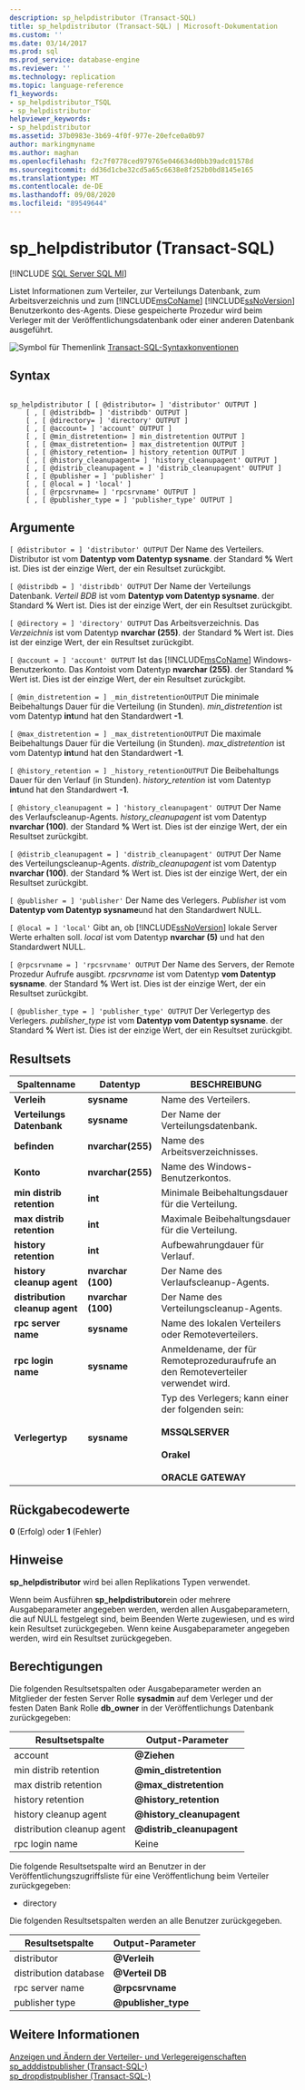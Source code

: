 ```yaml
---
description: sp_helpdistributor (Transact-SQL)
title: sp_helpdistributor (Transact-SQL) | Microsoft-Dokumentation
ms.custom: ''
ms.date: 03/14/2017
ms.prod: sql
ms.prod_service: database-engine
ms.reviewer: ''
ms.technology: replication
ms.topic: language-reference
f1_keywords:
- sp_helpdistributor_TSQL
- sp_helpdistributor
helpviewer_keywords:
- sp_helpdistributor
ms.assetid: 37b0983e-3b69-4f0f-977e-20efce0a0b97
author: markingmyname
ms.author: maghan
ms.openlocfilehash: f2c7f0778ced979765e046634d0bb39adc01578d
ms.sourcegitcommit: dd36d1cbe32cd5a65c6638e8f252b0bd8145e165
ms.translationtype: MT
ms.contentlocale: de-DE
ms.lasthandoff: 09/08/2020
ms.locfileid: "89549644"
---
```

# <a name="sp_helpdistributor-transact-sql"></a>sp_helpdistributor (Transact-SQL)
[!INCLUDE [SQL Server SQL MI](../../includes/applies-to-version/sql-asdbmi.md)]

  Listet Informationen zum Verteiler, zur Verteilungs Datenbank, zum Arbeitsverzeichnis und zum [!INCLUDE[msCoName](../../includes/msconame-md.md)] [!INCLUDE[ssNoVersion](../../includes/ssnoversion-md.md)] Benutzerkonto des-Agents. Diese gespeicherte Prozedur wird beim Verleger mit der Veröffentlichungsdatenbank oder einer anderen Datenbank ausgeführt.  
  
 ![Symbol für Themenlink](../../database-engine/configure-windows/media/topic-link.gif "Symbol für Themenlink") [Transact-SQL-Syntaxkonventionen](../../t-sql/language-elements/transact-sql-syntax-conventions-transact-sql.md)  
  
## <a name="syntax"></a>Syntax  
  
```  
  
sp_helpdistributor [ [ @distributor= ] 'distributor' OUTPUT ]  
    [ , [ @distribdb= ] 'distribdb' OUTPUT ]  
    [ , [ @directory= ] 'directory' OUTPUT ]  
    [ , [ @account= ] 'account' OUTPUT ]  
    [ , [ @min_distretention= ] min_distretention OUTPUT ]  
    [ , [ @max_distretention= ] max_distretention OUTPUT ]  
    [ , [ @history_retention= ] history_retention OUTPUT ]  
    [ , [ @history_cleanupagent= ] 'history_cleanupagent' OUTPUT ]  
    [ , [ @distrib_cleanupagent = ] 'distrib_cleanupagent' OUTPUT ]  
    [ , [ @publisher = ] 'publisher' ]   
    [ , [ @local = ] 'local' ]  
    [ , [ @rpcsrvname= ] 'rpcsrvname' OUTPUT ]  
    [ , [ @publisher_type = ] 'publisher_type' OUTPUT ]  
```  
  
## <a name="arguments"></a>Argumente  
`[ @distributor = ] 'distributor' OUTPUT` Der Name des Verteilers. Distributor ist vom **Datentyp vom Datentyp sysname**. der Standard **%** Wert ist. Dies ist der einzige Wert, der ein Resultset zurückgibt.  
  
`[ @distribdb = ] 'distribdb' OUTPUT` Der Name der Verteilungs Datenbank. *Verteil BDB* ist vom **Datentyp vom Datentyp sysname**. der Standard **%** Wert ist. Dies ist der einzige Wert, der ein Resultset zurückgibt.  
  
`[ @directory = ] 'directory' OUTPUT` Das Arbeitsverzeichnis. Das *Verzeichnis* ist vom Datentyp **nvarchar (255)**. der Standard **%** Wert ist. Dies ist der einzige Wert, der ein Resultset zurückgibt.  
  
`[ @account = ] 'account' OUTPUT` Ist das [!INCLUDE[msCoName](../../includes/msconame-md.md)] Windows-Benutzerkonto. Das *Konto*ist vom Datentyp **nvarchar (255)**. der Standard **%** Wert ist. Dies ist der einzige Wert, der ein Resultset zurückgibt.  
  
`[ @min_distretention = ] _min_distretentionOUTPUT` Die minimale Beibehaltungs Dauer für die Verteilung (in Stunden). *min_distretention* ist vom Datentyp **int**und hat den Standardwert **-1**.  
  
`[ @max_distretention = ] _max_distretentionOUTPUT` Die maximale Beibehaltungs Dauer für die Verteilung (in Stunden). *max_distretention* ist vom Datentyp **int**und hat den Standardwert **-1**.  
  
`[ @history_retention = ] _history_retentionOUTPUT` Die Beibehaltungs Dauer für den Verlauf (in Stunden). *history_retention* ist vom Datentyp **int**und hat den Standardwert **-1**.  
  
`[ @history_cleanupagent = ] 'history_cleanupagent' OUTPUT` Der Name des Verlaufscleanup-Agents. *history_cleanupagent* ist vom Datentyp **nvarchar (100)**. der Standard **%** Wert ist. Dies ist der einzige Wert, der ein Resultset zurückgibt.  
  
`[ @distrib_cleanupagent = ] 'distrib_cleanupagent' OUTPUT` Der Name des Verteilungscleanup-Agents. *distrib_cleanupagent* ist vom Datentyp **nvarchar (100)**. der Standard **%** Wert ist. Dies ist der einzige Wert, der ein Resultset zurückgibt.  
  
`[ @publisher = ] 'publisher'` Der Name des Verlegers. *Publisher* ist vom **Datentyp vom Datentyp sysname**und hat den Standardwert NULL.  
  
`[ @local = ] 'local'` Gibt an, ob [!INCLUDE[ssNoVersion](../../includes/ssnoversion-md.md)] lokale Server Werte erhalten soll. *local* ist vom Datentyp **nvarchar (5)** und hat den Standardwert NULL.  
  
`[ @rpcsrvname = ] 'rpcsrvname' OUTPUT` Der Name des Servers, der Remote Prozedur Aufrufe ausgibt. *rpcsrvname* ist vom Datentyp **vom Datentyp sysname**. der Standard **%** Wert ist. Dies ist der einzige Wert, der ein Resultset zurückgibt.  
  
`[ @publisher_type = ] 'publisher_type' OUTPUT` Der Verlegertyp des Verlegers. *publisher_type* ist vom **Datentyp vom Datentyp sysname**. der Standard **%** Wert ist. Dies ist der einzige Wert, der ein Resultset zurückgibt.  
  
## <a name="result-sets"></a>Resultsets  
  
|Spaltenname|Datentyp|BESCHREIBUNG|  
|-----------------|---------------|-----------------|  
|**Verleih**|**sysname**|Name des Verteilers.|  
|**Verteilungs Datenbank**|**sysname**|Der Name der Verteilungsdatenbank.|  
|**befinden**|**nvarchar(255)**|Name des Arbeitsverzeichnisses.|  
|**Konto**|**nvarchar(255)**|Name des Windows-Benutzerkontos.|  
|**min distrib retention**|**int**|Minimale Beibehaltungsdauer für die Verteilung.|  
|**max distrib retention**|**int**|Maximale Beibehaltungsdauer für die Verteilung.|  
|**history retention**|**int**|Aufbewahrungdauer für Verlauf.|  
|**history cleanup agent**|**nvarchar (100)**|Der Name des Verlaufscleanup-Agents.|  
|**distribution cleanup agent**|**nvarchar (100)**|Der Name des Verteilungscleanup-Agents.|  
|**rpc server name**|**sysname**|Name des lokalen Verteilers oder Remoteverteilers.|  
|**rpc login name**|**sysname**|Anmeldename, der für Remoteprozeduraufrufe an den Remoteverteiler verwendet wird.|  
|**Verlegertyp**|**sysname**|Typ des Verlegers; kann einer der folgenden sein:<br /><br /> **MSSQLSERVER**<br /><br /> **Orakel**<br /><br /> **ORACLE GATEWAY**|  
  
## <a name="return-code-values"></a>Rückgabecodewerte  
 **0** (Erfolg) oder **1** (Fehler)  
  
## <a name="remarks"></a>Hinweise  
 **sp_helpdistributor** wird bei allen Replikations Typen verwendet.  
  
 Wenn beim Ausführen **sp_helpdistributor**ein oder mehrere Ausgabeparameter angegeben werden, werden allen Ausgabeparametern, die auf NULL festgelegt sind, beim Beenden Werte zugewiesen, und es wird kein Resultset zurückgegeben. Wenn keine Ausgabeparameter angegeben werden, wird ein Resultset zurückgegeben.  
  
## <a name="permissions"></a>Berechtigungen  
 Die folgenden Resultsetspalten oder Ausgabeparameter werden an Mitglieder der festen Server Rolle **sysadmin** auf dem Verleger und der festen Daten Bank Rolle **db_owner** in der Veröffentlichungs Datenbank zurückgegeben:  
  
|Resultsetspalte|Output-Parameter|  
|-----------------------|----------------------|  
|account|**\@Ziehen**|  
|min distrib retention|**\@min_distretention**|  
|max distrib retention|**\@max_distretention**|  
|history retention|**\@history_retention**|  
|history cleanup agent|**\@history_cleanupagent**|  
|distribution cleanup agent|**\@distrib_cleanupagent**|  
|rpc login name|Keine|  
  
 Die folgende Resultsetspalte wird an Benutzer in der Veröffentlichungszugriffsliste für eine Veröffentlichung beim Verteiler zurückgegeben:  
  
-   directory  
  
 Die folgenden Resultsetspalten werden an alle Benutzer zurückgegeben.  
  
|Resultsetspalte|Output-Parameter|  
|-----------------------|----------------------|  
|distributor|**\@Verleih**|  
|distribution database|**\@Verteil DB**|  
|rpc server name|**\@rpcsrvname**|  
|publisher type|**\@publisher_type**|  
  
## <a name="see-also"></a>Weitere Informationen  
 [Anzeigen und Ändern der Verteiler- und Verlegereigenschaften](../../relational-databases/replication/view-and-modify-distributor-and-publisher-properties.md)   
 [sp_adddistpublisher &#40;Transact-SQL-&#41;](../../relational-databases/system-stored-procedures/sp-adddistpublisher-transact-sql.md)   
 [sp_dropdistpublisher &#40;Transact-SQL-&#41;](../../relational-databases/system-stored-procedures/sp-dropdistpublisher-transact-sql.md)  
  
  
